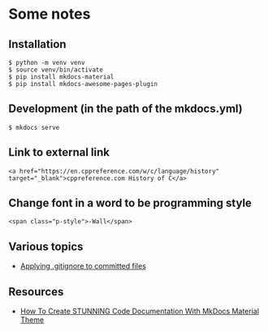 # Some notes 

## Installation
```
$ python -m venv venv
$ source venv/bin/activate
$ pip install mkdocs-material
$ pip install mkdocs-awesome-pages-plugin
```

## Development (in the path of the mkdocs.yml)
```
$ mkdocs serve
```
## Link to external link
```
<a href="https://en.cppreference.com/w/c/language/history" target="_blank">cppreference.com History of C</a>
```

## Change font in a word to be programming style
```
<span class="p-style">-Wall</span>
```
## Various topics
* [Applying .gitignore to committed files](https://stackoverflow.com/questions/7527982/applying-gitignore-to-committed-files)

## Resources
* [How To Create STUNNING Code Documentation With MkDocs Material Theme](https://www.youtube.com/watch?v=Q-YA_dA8C20)